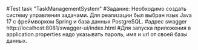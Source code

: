 #Test task "TaskManagementSystem"
#Задание: Необходимо создать систему управления задачами. Для реализации был выбран язык Java 17 с  фреймворком Spring и база данных PostgreSQL.
 #адрес swagger http://localhost:8081/swagger-ui/index.html
#Для запуска приложения в application.properties надо указывать пароль, имя и url от своей базы данных.
